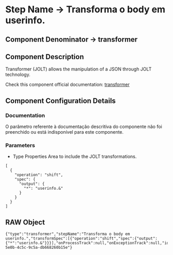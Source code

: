 # Step Name -> Transforma o body em userinfo.
## Component Denominator -> transformer

## Component Description

Transformer (JOLT) allows the manipulation of a JSON through JOLT technology.

Check this component official documentation: [transformer](https://docs.digibee.com/documentation/components/tools/transformer-jolt "Digibee transformer documentation")

## Component Configuration Details
### Documentation

O parâmetro referente à documentação descritiva do componente não foi preenchido ou está indisponível para este componente.

### Parameters

* Type Properties
Area to include the JOLT transformations.

```
[
  {
    "operation": "shift",
    "spec": {
      "output": {
        "*": "userinfo.&"
      }
    }
  }
]
```

## RAW Object

```
{"type":"transformer","stepName":"Transforma o body em userinfo.","transformSpec":[{"operation":"shift","spec":{"output":{"*":"userinfo.&"}}}],"onProcessTrack":null,"onExceptionTrack":null,"id":"d654e494-5e0b-4c5c-9c5a-db668260b15e"}
```